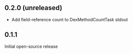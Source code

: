 0.2.0 (unreleased)
------------------

* Add field-reference count to DexMethodCountTask stdout


0.1.1
-----

Initial open-source release
